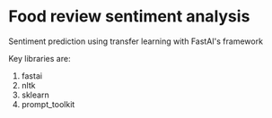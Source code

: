 # Food review sentiment analysis
Sentiment prediction using transfer learning with FastAI's framework

Key libraries are:
1. fastai
2. nltk
3. sklearn
4. prompt_toolkit
